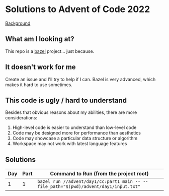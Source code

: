 # Solutions to Advent of Code 2022

[Background](https://adventofcode.com/2022)

## What am I looking at?

This repo is a [bazel](https://bazel.build/) project... just because.

## It doesn't work for me

Create an issue and I'll try to help if I can. Bazel is very advanced, which makes it hard to use sometimes.

## This code is ugly / hard to understand

Besides that obvious reasons about my abilities, there are more considerations:

1. High-level code is easier to understand than low-level code  
2. Code may be designed more for performance than aesthetics  
3. Code may showcase a particular data structure or algorithm  
4. Workspace may not work with latest language features  

## Solutions

| Day | Part | Command to Run (from the project root)                                                |
|-----|------|---------------------------------------------------------------------------------------|
| 1   | 1    | `bazel run //advent/day1/cc:part1_main -- --file_path="$(pwd)/advent/day1/input.txt"` |